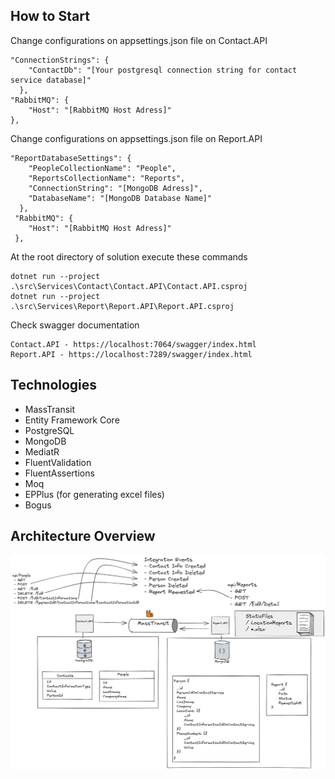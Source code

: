 ## How to Start

Change configurations on appsettings.json file on Contact.API

```
"ConnectionStrings": {
    "ContactDb": "[Your postgresql connection string for contact service database]"
  },
"RabbitMQ": {
    "Host": "[RabbitMQ Host Adress]"
},
```

Change configurations on appsettings.json file on Report.API

```
"ReportDatabaseSettings": {
    "PeopleCollectionName": "People",
    "ReportsCollectionName": "Reports",
    "ConnectionString": "[MongoDB Adress]",
    "DatabaseName": "[MongoDB Database Name]"
  },
 "RabbitMQ": {
    "Host": "[RabbitMQ Host Adress]"
 },
```

At the root directory of solution execute these  commands

```
dotnet run --project .\src\Services\Contact\Contact.API\Contact.API.csproj
dotnet run --project .\src\Services\Report\Report.API\Report.API.csproj
```

Check swagger documentation

```
Contact.API - https://localhost:7064/swagger/index.html
Report.API - https://localhost:7289/swagger/index.html
```

## Technologies

* MassTransit
* Entity Framework Core
* PostgreSQL
* MongoDB
* MediatR
* FluentValidation
* FluentAssertions
* Moq
* EPPlus (for generating excel files)
* Bogus

## Architecture Overview

![overview](img/overview.png)
